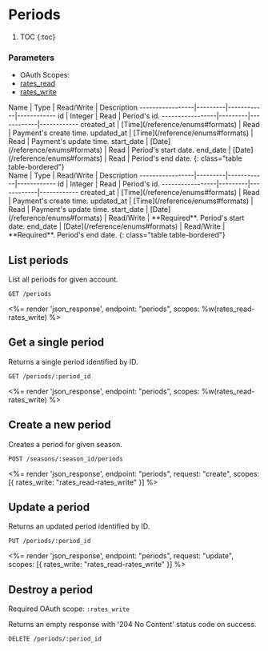 # Periods

1. TOC
{:toc}

### Parameters
<ul class="nav nav-pills" role="tablist">
  <li class="disabled"><a>OAuth Scopes:</a></li>
  <li class="active"><a href="#rates_read" role="tab" data-toggle="pill">rates_read</a></li>
  <li><a href="#rates_write" role="tab" data-toggle="pill">rates_write</a></li>
</ul>
<div class="tab-content" markdown="1">
  <div class="tab-pane active" id="rates_read" markdown="1">
Name             | Type    | Read/Write | Description
-----------------|---------|------------|------------
id               | Integer | Read       | Period's id.
-----------------|---------|------------|------------
created_at       | [Time](/reference/enums#formats) | Read       | Payment's create time.
updated_at       | [Time](/reference/enums#formats) | Read       | Payment's update time.
start_date       | [Date](/reference/enums#formats) | Read       | Period's start date.
end_date         | [Date](/reference/enums#formats) | Read       | Period's end date.
{: class="table table-bordered"}
  </div>
  <div class="tab-pane" id="rates_write" markdown="1">
Name             | Type    | Read/Write | Description
-----------------|---------|------------|------------
id               | Integer | Read       | Period's id.
-----------------|---------|------------|------------
created_at       | [Time](/reference/enums#formats) | Read       | Payment's create time.
updated_at       | [Time](/reference/enums#formats) | Read       | Payment's update time.
start_date       | [Date](/reference/enums#formats) | Read/Write | **Required**. Period's start date.
end_date         | [Date](/reference/enums#formats) | Read/Write | **Required**. Period's end date.
{: class="table table-bordered"}
  </div>
</div>

## List periods

List all periods for given account.

~~~
GET /periods
~~~

<%= render 'json_response', endpoint: "periods", scopes: %w(rates_read-rates_write) %>

## Get a single period

Returns a single period identified by ID.

~~~
GET /periods/:period_id
~~~

<%= render 'json_response', endpoint: "periods", scopes: %w(rates_read-rates_write) %>

## Create a new period

Creates a period for given season.

~~~
POST /seasons/:season_id/periods
~~~

<%= render 'json_response', endpoint: "periods", request: "create",
  scopes: [{ rates_write: "rates_read-rates_write" }] %>

## Update a period

Returns an updated period identified by ID.

~~~
PUT /periods/:period_id
~~~

<%= render 'json_response', endpoint: "periods", request: "update",
  scopes: [{ rates_write: "rates_read-rates_write" }] %>

## Destroy a period

Required OAuth scope: `:rates_write`

Returns an empty response with '204 No Content' status code on success.

~~~~~~
DELETE /periods/:period_id
~~~~~~
